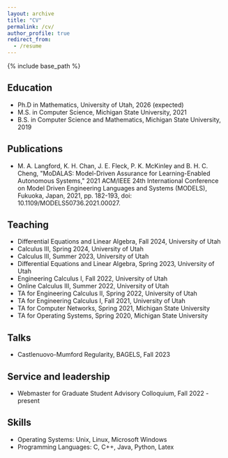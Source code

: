 ```yaml
---
layout: archive
title: "CV"
permalink: /cv/
author_profile: true
redirect_from:
  - /resume
---
```


{% include base_path %}

## Education
* Ph.D in Mathematics, University of Utah, 2026 (expected)
* M.S. in Computer Science, Michigan State University, 2021
* B.S. in Computer Science and Mathematics, Michigan State University, 2019

## Publications
* M. A. Langford, K. H. Chan, J. E. Fleck, P. K. McKinley and B. H. C. Cheng, "MoDALAS: Model-Driven Assurance for Learning-Enabled Autonomous Systems," 2021 ACM/IEEE 24th International Conference on Model Driven Engineering Languages and Systems (MODELS), Fukuoka, Japan, 2021, pp. 182-193, doi: 10.1109/MODELS50736.2021.00027.
  
## Teaching
* Differential Equations and Linear Algebra, Fall 2024, University of Utah
* Calculus III, Spring 2024, University of Utah
* Calculus III, Summer 2023, University of Utah
* Differential Equations and Linear Algebra, Spring 2023, University of Utah
* Engineering Calculus I, Fall 2022, University of Utah
* Online Calculus III, Summer 2022, University of Utah
* TA for Engineering Calculus II, Spring 2022, University of Utah
* TA for Engineering Calculus I, Fall 2021, University of Utah
* TA for Computer Networks, Spring 2021, Michigan State University
* TA for Operating Systems, Spring 2020, Michigan State University

## Talks
* Castlenuovo-Mumford Regularity, BAGELS, Fall 2023

## Service and leadership
* Webmaster for Graduate Student Advisory Colloquium, Fall 2022 - present

## Skills
* Operating Systems: Unix, Linux, Microsoft Windows
* Programming Languages: C, C++, Java, Python, Latex
  
